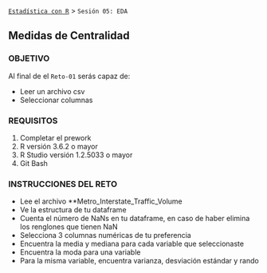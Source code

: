  [`Estadística con R`](../Readme.md) > `Sesión 05: EDA` 

## Medidas de Centralidad

### OBJETIVO

Al final de el `Reto-01` serás capaz de:
- Leer un archivo csv
- Seleccionar columnas

### REQUISITOS

1. Completar el prework
2. R versión 3.6.2 o mayor
3. R Studio versión 1.2.5033 o mayor 
4. Git Bash

### INSTRUCCIONES DEL RETO

- Lee el archivo **Metro_Interstate_Traffic_Volume
- Ve la estructura de tu dataframe
- Cuenta el número de NaNs en tu dataframe, en caso de haber elimina los renglones que tienen NaN
- Selecciona 3 columnas numéricas de tu preferencia
- Encuentra la media y mediana para cada variable que seleccionaste
- Encuentra la moda para una variable
- Para la misma variable, encuentra varianza, desviación estándar y rando
